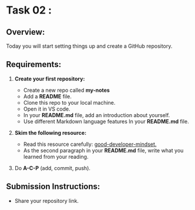 # Task 02 : 

## Overview:

Today you will start setting things up and create a GitHub repository.

## Requirements:

1. **Create your first repository:**
   - Create a new repo called  **my-notes**
   - Add a **README** file.
   - Clone this repo to your local machine.
   - Open it in VS code.
   - In your **README.md** file, add an introduction about yourself.
   - Use different Markdown language features In your **README.md** file.

2. **Skim the following resource:**
   - Read this resource carefully:
   [good-developer-mindset.](https://www.freecodecamp.org/news/learn-the-fundamentals-of-a-good-developer-mindset-in-15-minutes-81321ab8a682/)
   - As the second paragraph in your **README.md** file, write what you learned from your reading. 

3. Do **A-C-P** (add, commit, push).


## Submission Instructions:
   - Share your repository link.

